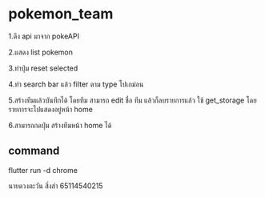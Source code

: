 # pokemon_team

1.ดึง api  มาจาก pokeAPI

2.แสดง list pokemon 

3.ทำปุ่ม reset selected 

4.ทำ search bar แล้ว filter ตาม type โปเกม่อน 

5.สร้างทีมแล้วบันทึกได้ โดยทีม สามารถ edit ชื่อ ทีม แล้วก็ลบรายการแล้ว  ใช้ get_storage โดยรายการจะไปแสดงอยู่หน้า home

6.สามารถกดปุ่ม สร้างทีมหน้า home ได้

## command

flutter run -d chrome

นายดวงตะวัน สิ่งส่า 65114540215

